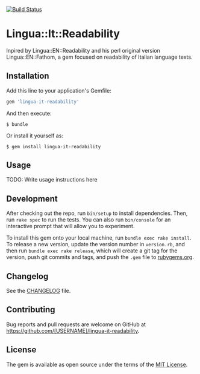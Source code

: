 [![Build Status](https://travis-ci.org/codepr/lingua.svg?branch=master)](https://travis-ci.org/codepr/lingua)

# Lingua::It::Readability

Inpired by Lingua::EN::Readability and his perl original version Lingua::EN::Fathom, a gem focused on readability of Italian language texts.

## Installation

Add this line to your application's Gemfile:

```ruby
gem 'lingua-it-readability'
```

And then execute:

    $ bundle

Or install it yourself as:

    $ gem install lingua-it-readability

## Usage

TODO: Write usage instructions here

## Development

After checking out the repo, run `bin/setup` to install dependencies. Then, run `rake spec` to run the tests. You can also run `bin/console` for an interactive prompt that will allow you to experiment.

To install this gem onto your local machine, run `bundle exec rake install`. To release a new version, update the version number in `version.rb`, and then run `bundle exec rake release`, which will create a git tag for the version, push git commits and tags, and push the `.gem` file to [rubygems.org](https://rubygems.org).

## Changelog

See the [CHANGELOG](CHANGELOG.md) file.

## Contributing

Bug reports and pull requests are welcome on GitHub at https://github.com/[USERNAME]/lingua-it-readability.


## License

The gem is available as open source under the terms of the [MIT License](http://opensource.org/licenses/MIT).
